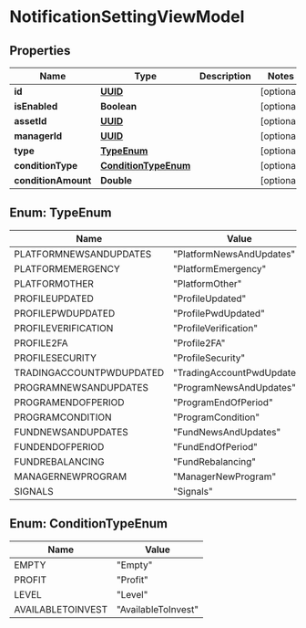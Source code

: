 
# NotificationSettingViewModel

## Properties
Name | Type | Description | Notes
------------ | ------------- | ------------- | -------------
**id** | [**UUID**](UUID.md) |  |  [optional]
**isEnabled** | **Boolean** |  |  [optional]
**assetId** | [**UUID**](UUID.md) |  |  [optional]
**managerId** | [**UUID**](UUID.md) |  |  [optional]
**type** | [**TypeEnum**](#TypeEnum) |  |  [optional]
**conditionType** | [**ConditionTypeEnum**](#ConditionTypeEnum) |  |  [optional]
**conditionAmount** | **Double** |  |  [optional]


<a name="TypeEnum"></a>
## Enum: TypeEnum
Name | Value
---- | -----
PLATFORMNEWSANDUPDATES | &quot;PlatformNewsAndUpdates&quot;
PLATFORMEMERGENCY | &quot;PlatformEmergency&quot;
PLATFORMOTHER | &quot;PlatformOther&quot;
PROFILEUPDATED | &quot;ProfileUpdated&quot;
PROFILEPWDUPDATED | &quot;ProfilePwdUpdated&quot;
PROFILEVERIFICATION | &quot;ProfileVerification&quot;
PROFILE2FA | &quot;Profile2FA&quot;
PROFILESECURITY | &quot;ProfileSecurity&quot;
TRADINGACCOUNTPWDUPDATED | &quot;TradingAccountPwdUpdated&quot;
PROGRAMNEWSANDUPDATES | &quot;ProgramNewsAndUpdates&quot;
PROGRAMENDOFPERIOD | &quot;ProgramEndOfPeriod&quot;
PROGRAMCONDITION | &quot;ProgramCondition&quot;
FUNDNEWSANDUPDATES | &quot;FundNewsAndUpdates&quot;
FUNDENDOFPERIOD | &quot;FundEndOfPeriod&quot;
FUNDREBALANCING | &quot;FundRebalancing&quot;
MANAGERNEWPROGRAM | &quot;ManagerNewProgram&quot;
SIGNALS | &quot;Signals&quot;


<a name="ConditionTypeEnum"></a>
## Enum: ConditionTypeEnum
Name | Value
---- | -----
EMPTY | &quot;Empty&quot;
PROFIT | &quot;Profit&quot;
LEVEL | &quot;Level&quot;
AVAILABLETOINVEST | &quot;AvailableToInvest&quot;



